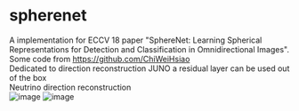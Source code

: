 # spherenet
A implementation for ECCV 18 paper "SphereNet: Learning Spherical Representations for Detection and Classification in Omnidirectional Images". Some code from https://github.com/ChiWeiHsiao <br/>
Dedicated to direction reconstruction JUNO  a residual layer can be used out of the box<br/>
Neutrino direction reconstruction <br/>
![image](https://user-images.githubusercontent.com/60654755/170858365-a0c91336-7ddf-4235-a4cf-80f368260c82.png)
![image](https://user-images.githubusercontent.com/60654755/170858407-7c14384c-fdff-4e6a-afac-4dcc09594045.png)

